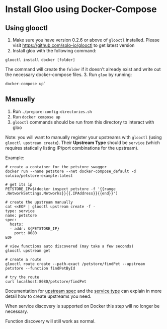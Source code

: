 # Install Gloo using Docker-Compose

## Using glooctl

 1. Make sure you have version 0.2.6 or above of `glooctl` installed.
    Please visit https://github.com/solo-io/glooctl to get latest version
 2. Install gloo with the following command:

```
glooctl install docker [folder]
```

The command will create the `folder` if it doesn't already exist and
write out the necessary docker-compose files.
  3. Run `gloo` by running:

```
docker-compose up`
```

## Manually

1. Run `./prepare-config-directories.sh`
2. Run `docker compose up`
3. `glooctl` commands should be run from this directory to interact with gloo

Note: you will want to manually register your upstreams with `glooctl`
(using `glooctl upstream create`). Their **Upstream Type** should be `service`
(which requires statically listing IP/port combinations for the upstream).

Example:

```
# create a container for the petstore swagger
docker run --name petstore --net docker-compose_default -d soloio/petstore-example:latest

# get its ip
PETSTORE_IP=$(docker inspect petstore -f '{{range .NetworkSettings.Networks}}{{.IPAddress}}{{end}}')

# create the upstream manually
cat <<EOF | glooctl upstream create -f -
type: service
name: petstore
spec:
  hosts:
  - addr: ${PETSTORE_IP}
    port: 8080
EOF

# view functions auto discovered (may take a few seconds)
glooctl upstream get

# create a route
glooctl route create --path-exact /petstore/findPet --upstream petstore --function findPetById

# try the route
curl localhost:8080/petstore/findPet
```

Documentation for [upstream spec](../../docs/v1/upstream.md) and
the [service type](../../docs/plugins/service.md) can explain in more detail
how to create upstreams you need.

When service discovery is supported on Docker this step will no longer be necessary.

Function discovery will still work as normal.
